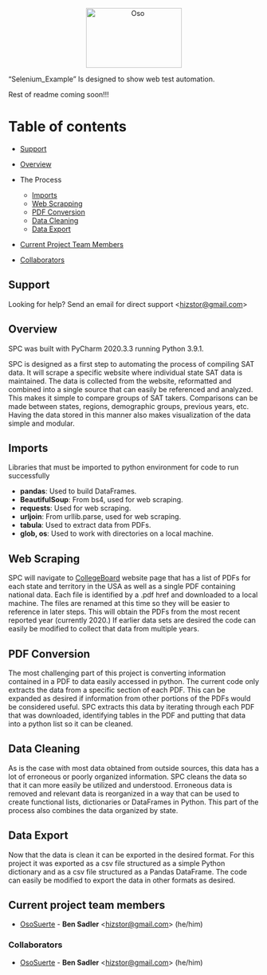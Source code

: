 <!--lint disable no-literal-urls-->
<p align="center">
  <a href="https://github.com/OsoSuerte/Selenium-Python-QA/blob/main/osoSurte.png">
    <img
      alt="Oso"
      src="http://clipart-library.com/images/ki8pMekir.png" width="192" height="120" 
    />
  </a>
</p>

“Selenium_Example” Is designed to show web test automation. 

Rest of readme coming soon!!!

# Table of contents

* [Support](#support)
* [Overview](#overview)
* The Process
  * [Imports](#imports)
  * [Web Scrapping](#web-scraping)
  * [PDF Conversion](#pdf-conversion)
  * [Data Cleaning](#data-cleaning)
  * [Data Export](#data-Export)

* [Current Project Team Members](#current-project-team-members) 

* [Collaborators](#collaborators)
  
## Support

Looking for help? Send an email for direct support &lt;hizstor@gmail.com&gt;

## Overview
SPC was built with PyCharm 2020.3.3 running Python 3.9.1.

SPC is designed as a first step to automating the process of compiling SAT data. It will scrape a specific website where individual state SAT data is maintained. The data is collected from the website, reformatted and combined into a single source that can easily be referenced and analyzed. This makes it simple to compare groups of SAT takers. Comparisons can be made between states, regions, demographic groups, previous years, etc. Having the data stored in this manner also makes visualization of the data simple and modular. 


## Imports
Libraries that must be imported to python environment for code to run successfully 

* **pandas**: Used to build DataFrames.
* **BeautifulSoup**: From bs4, used for web scraping.
* **requests**: Used for web scraping.
* **urljoin**: From urllib.parse, used for web scraping.   
* **tabula**: Used to extract data from PDFs.
* **glob, os**: Used to work with directories on a local machine. 


## Web Scraping

SPC will navigate to [CollegeBoard] website page that has a list of PDFs for each state and territory in the USA as well as a single PDF containing national data. Each file is identified by a .pdf href and downloaded to a local machine. The files are renamed at this time so they will be easier to reference in later steps. This will obtain the PDFs from the most recent reported year (currently 2020.) If earlier data sets are desired the code can easily be modified to collect that data from multiple years.
    
## PDF Conversion

The most challenging part of this project is converting information contained in a PDF to data easily accessed in python. The current code only extracts the data from a specific section of each PDF. This can be expanded as desired if information from other portions of the PDFs would be considered useful. SPC extracts this data by iterating through each PDF that was downloaded, identifying tables in the PDF and putting that data into a python list so it can be cleaned. 

## Data Cleaning

As is the case with most data obtained from outside sources, this data has a lot of erroneous or poorly organized information. SPC cleans the data so that it can more easily be utilized and understood. Erroneous data is removed and relevant data is reorganized in a way that can be used to create functional lists, dictionaries or DataFrames in Python. This part of the process also combines the data organized by state. 

## Data Export

Now that the data is clean it can be exported in the desired format. For this project it was exported as a csv file structured as a simple Python dictionary and as a csv file structured as a Pandas DataFrame. The code can easily be modified to export the data in other formats as desired.  

## Current project team members
* [OsoSuerte](https://github.com/OsoSuerte) -
**Ben Sadler** &lt;hizstor@gmail.com&gt; (he/him)


<!--lint disable prohibited-strings-->

### Collaborators

* [OsoSuerte](https://github.com/OsoSuerte) -
**Ben Sadler** &lt;hizstor@gmail.com&gt; (he/him)

<!--lint enable prohibited-strings-->

[CollegeBoard]: https://reports.collegeboard.org/sat-suite-program-results/
